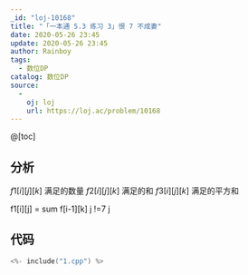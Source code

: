 ```yaml
---
_id: "loj-10168"
title: "「一本通 5.3 练习 3」恨 7 不成妻"
date: 2020-05-26 23:45
update: 2020-05-26 23:45
author: Rainboy
tags:
  - 数位DP
catalog: 数位DP
source: 
  - 
    oj: loj
    url: https://loj.ac/problem/10168
---
```



@[toc]
## 分析

$f1[i][j][k]$ 满足的数量
$f2[i][j][k]$ 满足的和
$f3[i][j][k]$ 满足的平方和

f1[i][j] = sum f[i-1][k]
j !=7
j 

## 代码

```c
<%- include("1.cpp") %>
```
